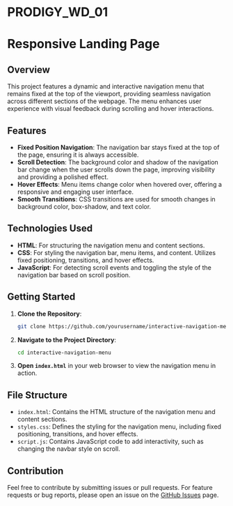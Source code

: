# PRODIGY_WD_01

# Responsive Landing Page

## Overview

This project features a dynamic and interactive navigation menu that remains fixed at the top of the viewport, providing seamless navigation across different sections of the webpage. The menu enhances user experience with visual feedback during scrolling and hover interactions.

## Features

- **Fixed Position Navigation**: The navigation bar stays fixed at the top of the page, ensuring it is always accessible.
- **Scroll Detection**: The background color and shadow of the navigation bar change when the user scrolls down the page, improving visibility and providing a polished effect.
- **Hover Effects**: Menu items change color when hovered over, offering a responsive and engaging user interface.
- **Smooth Transitions**: CSS transitions are used for smooth changes in background color, box-shadow, and text color.

## Technologies Used

- **HTML**: For structuring the navigation menu and content sections.
- **CSS**: For styling the navigation bar, menu items, and content. Utilizes fixed positioning, transitions, and hover effects.
- **JavaScript**: For detecting scroll events and toggling the style of the navigation bar based on scroll position.

## Getting Started

1. **Clone the Repository**:
   ```bash
   git clone https://github.com/yourusername/interactive-navigation-menu.git
   ```

2. **Navigate to the Project Directory**:
   ```bash
   cd interactive-navigation-menu
   ```

3. **Open `index.html`** in your web browser to view the navigation menu in action.

## File Structure

- `index.html`: Contains the HTML structure of the navigation menu and content sections.
- `styles.css`: Defines the styling for the navigation menu, including fixed positioning, transitions, and hover effects.
- `script.js`: Contains JavaScript code to add interactivity, such as changing the navbar style on scroll.

## Contribution

Feel free to contribute by submitting issues or pull requests. For feature requests or bug reports, please open an issue on the [GitHub Issues](https://github.com/yourusername/interactive-navigation-menu/issues) page.

